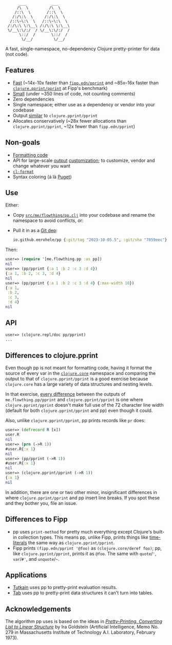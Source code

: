 ```
      ___           ___
     /\  \         /\  \
    /::\  \       /::\  \
   /:/\:\  \     /:/\:\  \
  /::\~\:\  \   /::\~\:\  \
 /:/\:\ \:\__\ /:/\:\ \:\__\
 \/__\:\/:/  / \/__\:\/:/  /
      \::/  /       \::/  /
       \/__/         \/__/
```

A fast, single-namespace, no-dependency Clojure pretty-printer for
data (not code).

## Features

- [Fast](https://github.com/eerohele/pp/actions/workflows/bench.yaml) (~14x-10x faster than [`fipp.edn/pprint`](https://github.com/brandonbloom/fipp) and ~85x–16x faster than [`clojure.pprint/pprint`](https://clojure.github.io/clojure/clojure.pprint-api.html#clojure.pprint/pprint) at Fipp's benchmark)
- [Small](https://github.com/eerohele/pp/blob/main/src/me/flowthing/pp.clj) (under ~350 lines of code, not counting comments)
- Zero dependencies
- Single namespace; either use as a dependency or vendor into your codebase
- Output [similar](#differences-to-clojurepprint) to `clojure.pprint/pprint`
- Allocates conservatively (~28x fewer allocations than `clojure.pprint/pprint`, ~12x fewer than `fipp.edn/pprint`)

## Non-goals

- [Formatting code](https://journal.stuffwithstuff.com/2015/09/08/the-hardest-program-ive-ever-written/#4)
- API for large-scale [output](https://clojure.github.io/clojure/clojure.pprint-api.html#clojure.pprint/with-pprint-dispatch) [customization](https://github.com/brandonbloom/fipp#idiomatic); to customize, vendor and change whatever you want
- [`cl-format`](https://clojure.github.io/clojure/clojure.pprint-api.html#clojure.pprint/cl-format)
- Syntax coloring (á là [Puget](https://github.com/greglook/puget#syntax-coloring))

## Use

Either:

- Copy [`src/me/flowthing/pp.clj`](https://github.com/eerohele/pp/blob/main/src/me/flowthing/pp.clj) into your codebase and rename the namespace to avoid conflicts, or:
- Pull it in as a [Git dep](https://clojure.org/reference/deps_and_cli#_git):

    ```clojure
    io.github.eerohele/pp {:git/tag "2023-10-05.5", :git/sha "7059eec"}
    ```

Then:

```clojure
user=> (require '[me.flowthing.pp :as pp])
nil
user=> (pp/pprint {:a 1 :b 2 :c 3 :d 4})
{:a 1, :b 2, :c 3, :d 4}
nil
user=> (pp/pprint {:a 1 :b 2 :c 3 :d 4} {:max-width 10})
{:a 1,
 :b 2,
 :c 3,
 :d 4}
nil
```

## API

```clojure
user=> (clojure.repl/doc pp/pprint)
...
```

## Differences to clojure.pprint

Even though pp is not meant for formatting code, having it format the source of every var in the [`clojure.core`](https://clojure.github.io/clojure/clojure.core-api.html) namespace and comparing the output to that of `clojure.pprint/pprint` is a good exercise because `clojure.core` has a large variety of data structures and nesting levels.

In that exercise, [every difference](https://gist.github.com/eerohele/08e628ea9713c2e3e89df26f144c4edd) between the outputs of `me.flowthing.pp/pprint` and `clojure.pprint/pprint` is one where `clojure.pprint/pprint` doesn't make full use of the 72 character line width (default for both `clojure.pprint/pprint` and pp) even though it could.

Also, unlike `clojure.pprint/pprint`, pp prints records like `pr` does:

```clojure
user=> (defrecord R [x])
user.R
nil
user=> (prn (->R 1))
#user.R{:x 1}
nil
user=> (pp/pprint (->R 1))
#user.R{:x 1}
nil
user=> (clojure.pprint/pprint (->R 1))
{:x 1}
nil
```

In addition, there are one or two other minor, insignificant differences in where `clojure.pprint/pprint` and pp insert line breaks. If you spot these and they bother you, file an issue.

## Differences to Fipp

- pp uses `print-method` for pretty much everything except Clojure's built-in collection types. This means pp, unlike Fipp, prints things like [time-literals](https://github.com/henryw374/time-literals) the same way as `clojure.pprint/pprint`.
- Fipp prints `(fipp.edn/pprint '@foo)` as `(clojure.core/deref foo)`; pp, like `clojure.pprint/pprint`, prints it as `@foo`. The same with `quote`/`'`,  `var`/`#'`, and `unquote`/`~`.

## Applications

- [Tutkain](https://github.com/eerohele/Tutkain) uses pp to pretty-print evaluation results.
- [Tab](https://github.com/eerohele/tab) uses pp to pretty-print data structures it can't turn into tables.

## Acknowledgements

The algorithm pp uses is based on the ideas in [*Pretty-Printing, Converting List to Linear Structure*](https://dspace.mit.edu/handle/1721.1/5797) by Ira Goldstein (Artificial Intelligence, Memo No. 279 in Massachusetts Institute of Technology A.I. Laboratory, February 1973).
